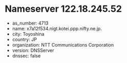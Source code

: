 # Nameserver 122.18.245.52

* as_number: 4713
* name: x7a12f534.nigt.kotei.ppp.nifty.ne.jp.
* city: Toyoshina
* country: JP
* organization: NTT Communications Corporation
* version: DNSServer
* dnssec: false
